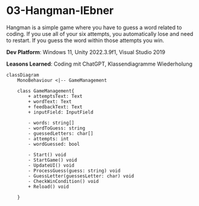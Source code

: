 # 03-Hangman-IEbner
Hangman is a simple game where you have to guess a word related to coding. If you use all of your six attempts, you automatically lose and need to restart. If you guess the word within those attempts you win.

**Dev Platform**: Windows 11, Unity 2022.3.9f1, Visual Studio 2019

**Leasons Learned**: Coding mit ChatGPT, Klassendiagramme Wiederholung

```mermaid
classDiagram
    MonoBehaviour <|-- GameManagement

    class GameManagement{
        + attemptsText: Text
        + wordText: Text
        + feedbackText: Text
        + inputField: InputField 

        - words: string[]
        - wordToGuess: string
        - guessedLetters: char[]
        - attempts: int 
        - wordGuessed: bool

        - Start() void
        - StartGame() void
        - UpdateUI() void
        - ProcessGuess(guess: string) void
        - GuessLetter(guessesLetter: char) void
        - CheckWinCondition() void
        + Reload() void

    }
```
